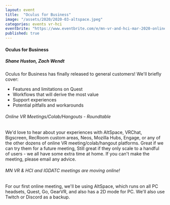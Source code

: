```yaml
---
layout: event
title:  "Oculus for Business"
image: "/assets/2020/2020-03-altspace.jpeg"
categories: events vr-hci
eventbrite: "https://www.eventbrite.com/e/mn-vr-and-hci-mar-2020-online-vr-meetings-oculus-for-business-tickets-100457386748#"
published: true
---
```


#### Oculus for Business
##### Shane Huston, Zach Wendt

Oculus for Business has finally released to general customers!  We'll briefly cover:

* Features and limitations on Quest
* Workflows that will derive the most value
* Support experiences
* Potential pitfalls and workarounds
 
###### Online VR Meetings/Colab/Hangouts - Roundtable

We'd love to hear about your experiences with AltSpace, VRChat, Bigscreen, RecRoom custom areas, Neos, Mozilla Hubs, Engage, or any of the other dozens of online VR meeting/colab/hangout platforms.  Great if we can try them for a future meeting, Still great if they only scale to a handful of users - we all have some extra time at home.  If you can't make the meeting, please email any advice.

###### MN VR & HCI and IGDATC meetings are moving online!

For our first online meeting, we'll be using AltSpace, which runs on all PC headsets, Quest, Go, GearVR, and also has a 2D mode for PC.  We'll also use Twitch or Discord as a backup.

